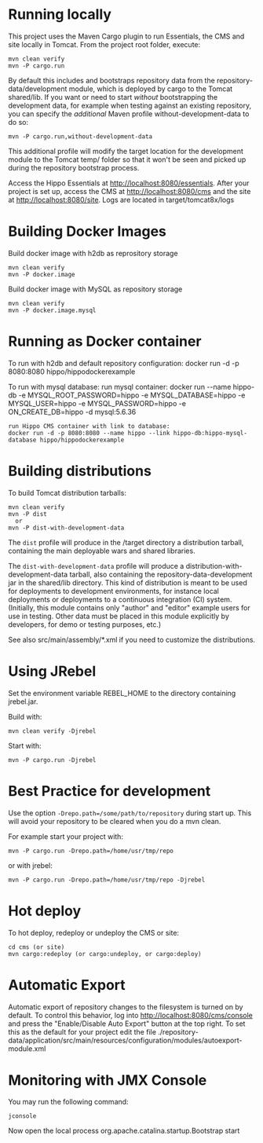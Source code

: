 Running locally
===============

This project uses the Maven Cargo plugin to run Essentials, the CMS and site locally in Tomcat.
From the project root folder, execute:

    mvn clean verify
    mvn -P cargo.run

By default this includes and bootstraps repository data from the repository-data/development module,
which is deployed by cargo to the Tomcat shared/lib.
If you want or need to start *without* bootstrapping the development data, for example when testing
against an existing repository, you can specify the *additional* Maven profile without-development-data to do so:

    mvn -P cargo.run,without-development-data

This additional profile will modify the target location for the development module to the Tomcat temp/ folder so that
it won't be seen and picked up during the repository bootstrap process.

Access the Hippo Essentials at <http://localhost:8080/essentials>.
After your project is set up, access the CMS at <http://localhost:8080/cms> and the site at <http://localhost:8080/site>.
Logs are located in target/tomcat8x/logs

Building Docker Images
======================
Build docker image with h2db as reprository storage
```
mvn clean verify
mvn -P docker.image
```

Build docker image with MySQL as repository storage
```
mvn clean verify
mvn -P docker.image.mysql
```

Running as Docker container
===========================

To run with h2db and default repository configuration:
    docker run -d -p 8080:8080 hippo/hippodockerexample

To run with mysql database:
    run mysql container:
    docker run --name hippo-db  -e MYSQL_ROOT_PASSWORD=hippo -e MYSQL_DATABASE=hippo -e MYSQL_USER=hippo -e MYSQL_PASSWORD=hippo -e ON_CREATE_DB=hippo -d mysql:5.6.36

    run Hippo CMS container with link to database:
    docker run -d -p 8080:8080 --name hippo --link hippo-db:hippo-mysql-database hippo/hippodockerexample






Building distributions
======================

To build Tomcat distribution tarballs:

    mvn clean verify
    mvn -P dist
      or
    mvn -P dist-with-development-data

The `dist` profile will produce in the /target directory a distribution tarball, containing the main deployable wars and
shared libraries.

The `dist-with-development-data` profile will produce a distribution-with-development-data tarball, also containing the
repository-data-development jar in the shared/lib directory. This kind of distribution is meant to be used for
deployments to development environments, for instance local deployments or deployments to a continuous integration (CI)
system. (Initially, this module contains only "author" and "editor" example users for use in testing. Other data must be
placed in this module explicitly by developers, for demo or testing purposes, etc.)

See also src/main/assembly/*.xml if you need to customize the distributions.

Using JRebel
============

Set the environment variable REBEL_HOME to the directory containing jrebel.jar.

Build with:

    mvn clean verify -Djrebel

Start with:

    mvn -P cargo.run -Djrebel

Best Practice for development
=============================

Use the option `-Drepo.path=/some/path/to/repository` during start up. This will avoid
your repository to be cleared when you do a mvn clean.

For example start your project with:

    mvn -P cargo.run -Drepo.path=/home/usr/tmp/repo

or with jrebel:

    mvn -P cargo.run -Drepo.path=/home/usr/tmp/repo -Djrebel

Hot deploy
==========

To hot deploy, redeploy or undeploy the CMS or site:

    cd cms (or site)
    mvn cargo:redeploy (or cargo:undeploy, or cargo:deploy)

Automatic Export
================

Automatic export of repository changes to the filesystem is turned on by default. To control this behavior, log into
<http://localhost:8080/cms/console> and press the "Enable/Disable Auto Export" button at the top right. To set this
as the default for your project edit the file
./repository-data/application/src/main/resources/configuration/modules/autoexport-module.xml

Monitoring with JMX Console
===========================
You may run the following command:

    jconsole

Now open the local process org.apache.catalina.startup.Bootstrap start
